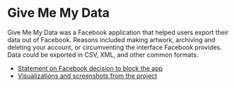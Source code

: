 
	
# Give Me My Data

Give Me My Data was a Facebook application that helped users export their data out of Facebook. Reasons included making artwork, archiving and deleting your account, or circumventing the interface Facebook provides. Data could be exported in CSV, XML, and other common formats.


- [Statement on Facebook decision to block the app](http://givememydata.com/)
- [Visualizations and screenshots from the project](https://owenmundy.com/site/give-me-my-data)




<!--
## Usage

1. Visit https://developers.facebook.com/ and Register as a developer
2. Create a new Facebook Application
3. Remove the ".example" extension from /inc/fb_config.php.example
4. Paste the App ID/API Key, App Secret, and App Namespace into /inc/fb_config.php


## Software included in this project
Facebook PHP SDK (v.3.2.2)
https://github.com/facebook/facebook-php-sdk



## Requests / To do list for developers who want to contribute<

<b>Data</b>
<ul>
	<li>Export "all" button</li>
	<li>Translate UNIX timestamp to human-readable <a href="http://en.wikipedia.org/wiki/ISO_8601" target="_blank">ISO-8601 / W3 datetime</a> (defaults to user's timezone).</li>
	<li><del>Figure out why calls for data in excess of specific amounts returns errors or truncated sections (e.g. >= 1,872 links, >= 573 messages, "a bazillion" status updates).</del></li>
	<li>Get more than 1000 status updates. (5 requests)</li>
	<li>Get comment threads / thread posts / comments. (3 requests)</li>
	<li>Slow connections seem to be causing errors.</li>
	<li>Create link to download photos stored in Facebook.</li>
	<li>Add filter parameters / or accommodate pagination somehow so users can go further back in time (past FB default cap).</li>
	<li><del>Migrate application to Graph API</del>.</li>
	<li><del>Retrieve mutual friends</del>.</li>
	<li><del>Get data from groups</del>.</li>
	<li><del>Fix character entities for XML export.</del></li>
</ul>

<b>Formats</b>
<ul>
	<li>Create link to download data in common file formats (XLS, DOC).</li>
	<li>Fix CSV files for multiples.</li>
	<li>Export in FOAF.</li>
	<li>Finish MM format.</li>
	<li><del>Export in GraphML.</del></li>
	<li><del>Fix XML node types.</del></li>
</ul>

<b>Usability</b>
<ul>
	<li>Create instructions / tutorials for using data to make visualizations.</li>
</ul>

-->

